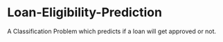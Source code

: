 # Loan-Eligibility-Prediction
A Classification Problem which predicts if a loan will get approved or not.
